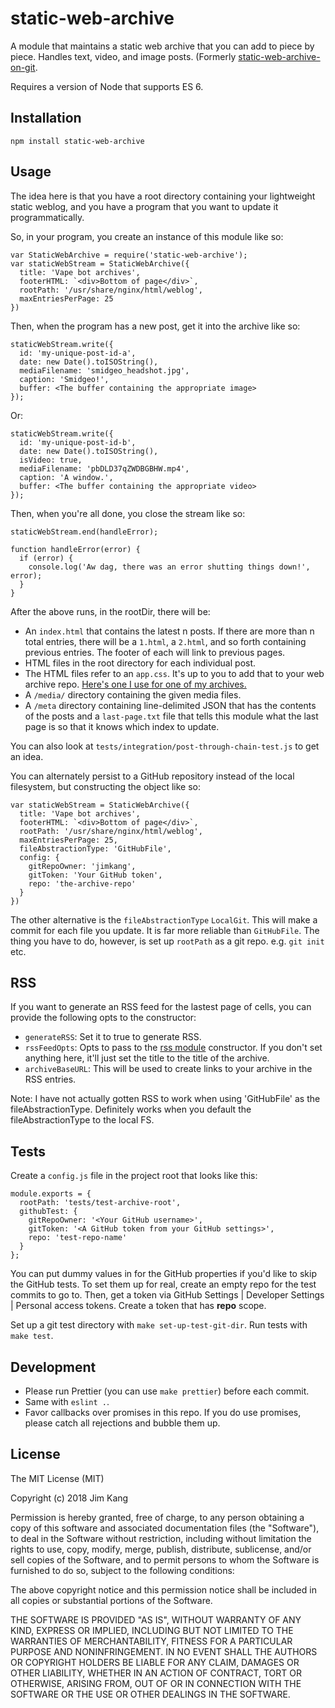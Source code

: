 static-web-archive
==================

A module that maintains a static web archive that you can add to piece by piece. Handles text, video, and image posts.
(Formerly [static-web-archive-on-git](https://github.com/jimkang/static-web-archive-on-git).

Requires a version of Node that supports ES 6.

Installation
------------

    npm install static-web-archive

Usage
-----

The idea here is that you have a root directory containing your lightweight static weblog, and you have a program that you want to update it programmatically.

So, in your program, you create an instance of this module like so:

    var StaticWebArchive = require('static-web-archive');
    var staticWebStream = StaticWebArchive({
      title: 'Vape bot archives',
      footerHTML: `<div>Bottom of page</div>`,
      rootPath: '/usr/share/nginx/html/weblog',
      maxEntriesPerPage: 25
    })

Then, when the program has a new post, get it into the archive like so:

    staticWebStream.write({
      id: 'my-unique-post-id-a',
      date: new Date().toISOString(),
      mediaFilename: 'smidgeo_headshot.jpg',
      caption: 'Smidgeo!',
      buffer: <The buffer containing the appropriate image>
    });

Or:

    staticWebStream.write({
      id: 'my-unique-post-id-b',
      date: new Date().toISOString(),
      isVideo: true,
      mediaFilename: 'pbDLD37qZWDBGBHW.mp4',
      caption: 'A window.',
      buffer: <The buffer containing the appropriate video>
    });

Then, when you're all done, you close the stream like so:

    staticWebStream.end(handleError);

    function handleError(error) {
      if (error) {
        console.log('Aw dag, there was an error shutting things down!', error);
      }
    }

After the above runs, in the rootDir, there will be:

- An `index.html` that contains the latest n posts. If there are more than n total entries, there will be a `1.html`, a `2.html`, and so forth containing previous entries. The footer of each will link to previous pages.
- HTML files in the root directory for each individual post.
- The HTML files refer to an `app.css`. It's up to you to add that to your web archive repo. [Here's one I use for one of my archives.](https://github.com/jimkang/static-web-archive/blob/master/meta/app.css)
- A `/media/` directory containing the given media files.
- A `/meta` directory containing line-delimited JSON that has the contents of the posts and a `last-page.txt` file that tells this module what the last page is so that it knows which index to update.

You can also look at `tests/integration/post-through-chain-test.js` to get an idea.

You can alternately persist to a GitHub repository instead of the local filesystem, but constructing the object like so:

    var staticWebStream = StaticWebArchive({
      title: 'Vape bot archives',
      footerHTML: `<div>Bottom of page</div>`,
      rootPath: '/usr/share/nginx/html/weblog',
      maxEntriesPerPage: 25,
      fileAbstractionType: 'GitHubFile',
      config: {
        gitRepoOwner: 'jimkang',
        gitToken: 'Your GitHub token',
        repo: 'the-archive-repo'
      }
    })

The other alternative is the `fileAbstractionType` `LocalGit`. This will make a commit for each file you update. It is far more reliable than `GitHubFile`. The thing you have to do, however, is set up `rootPath` as a git repo. e.g. `git init` etc.

RSS
---

If you want to generate an RSS feed for the lastest page of cells, you can provide the following opts to the constructor:

- `generateRSS`: Set it to true to generate RSS.
- `rssFeedOpts`: Opts to pass to the [rss module](https://github.com/dylang/node-rss#feedoptions) constructor. If you don't set anything here, it'll just set the title to the title of the archive.
- `archiveBaseURL`: This will be used to create links to your archive in the RSS entries.

Note: I have not actually gotten RSS to work when using 'GitHubFile' as the fileAbstractionType. Definitely works when you default the fileAbstractionType to the local FS.

Tests
-----

Create a `config.js` file in the project root that looks like this:

    module.exports = {
      rootPath: 'tests/test-archive-root',
      githubTest: {
        gitRepoOwner: '<Your GitHub username>',
        gitToken: '<A GitHub token from your GitHub settings>',
        repo: 'test-repo-name'
      }
    };

You can put dummy values in for the GitHub properties if you'd like to skip the GitHub tests. To set them up for real, create an empty repo for the test commits to go to. Then, get a token via GitHub Settings | Developer Settings | Personal access tokens. Create a token that has **repo** scope.

Set up a git test directory with `make set-up-test-git-dir`.
Run tests with `make test`.

Development
----

- Please run Prettier (you can use `make prettier`) before each commit.
- Same with `eslint .`.
- Favor callbacks over promises in this repo. If you do use promises, please catch all rejections and bubble them up.

License
-------

The MIT License (MIT)

Copyright (c) 2018 Jim Kang

Permission is hereby granted, free of charge, to any person obtaining a copy
of this software and associated documentation files (the "Software"), to deal
in the Software without restriction, including without limitation the rights
to use, copy, modify, merge, publish, distribute, sublicense, and/or sell
copies of the Software, and to permit persons to whom the Software is
furnished to do so, subject to the following conditions:

The above copyright notice and this permission notice shall be included in
all copies or substantial portions of the Software.

THE SOFTWARE IS PROVIDED "AS IS", WITHOUT WARRANTY OF ANY KIND, EXPRESS OR
IMPLIED, INCLUDING BUT NOT LIMITED TO THE WARRANTIES OF MERCHANTABILITY,
FITNESS FOR A PARTICULAR PURPOSE AND NONINFRINGEMENT. IN NO EVENT SHALL THE
AUTHORS OR COPYRIGHT HOLDERS BE LIABLE FOR ANY CLAIM, DAMAGES OR OTHER
LIABILITY, WHETHER IN AN ACTION OF CONTRACT, TORT OR OTHERWISE, ARISING FROM,
OUT OF OR IN CONNECTION WITH THE SOFTWARE OR THE USE OR OTHER DEALINGS IN
THE SOFTWARE.
